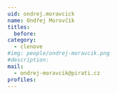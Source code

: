 ```yaml
---
uid: ondrej.moravcick
name: Ondřej Morovčík
titles:
  before: 
category:  
  - clenove
#img: people/ondrej-moravcik.png 
#description: 
mail: 
  - ondrej-moravcik@pirati.cz
profiles:
---
```

